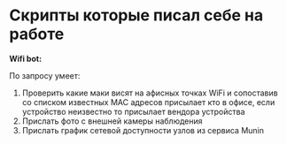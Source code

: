# Скрипты которые писал себе на работе  

**Wifi bot:**

По запросу умеет:
1. Проверить какие маки висят на афисных точках WiFi и сопоставив со списком известных MAC адресов присылает кто в офисе, если устройство неизвестно то присылает вендора устройства
2. Прислать фото с внешней камеры наблюдения
3. Прислать график сетевой доступности узлов из сервиса Munin
 
